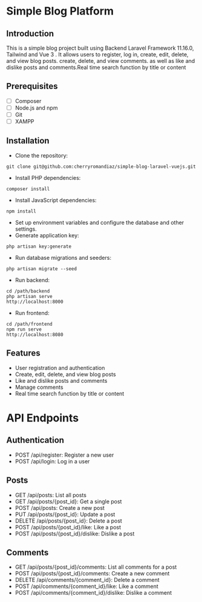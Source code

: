 # Simple Blog Platform



## Introduction

This is a simple blog project built using Backend Laravel Framework 11.16.0, Tailwind and Vue 3 . It allows users to register, log in, create, edit, delete, and view blog posts. create, delete, and view comments. as well as like and dislike posts and comments.Real time search function by title or content

## Prerequisites

- [ ] Composer
- [ ] Node.js and npm
- [ ] Git
- [ ] XAMPP

## Installation

- Clone the repository:
```
git clone git@github.com:cherryromandiaz/simple-blog-laravel-vuejs.git
```
- Install PHP dependencies:
```
composer install
```
- Install JavaScript dependencies:
```
npm install
```
- Set up environment variables and configure the database and other settings.
- Generate application key:
```
php artisan key:generate
```
- Run database migrations and seeders:
```
php artisan migrate --seed
```
- Run backend:
```
cd /path/backend
php artisan serve
http://localhost:8000
```
- Run frontend:
```
cd /path/frontend
npm run serve
http://localhost:8080
```


## Features

- User registration and authentication
- Create, edit, delete, and view blog posts
- Like and dislike posts and comments
- Manage comments
- Real time search function by title or content

# API Endpoints



## Authentication
- POST /api/register: Register a new user
- POST /api/login: Log in a user

## Posts
- GET /api/posts: List all posts
- GET /api/posts/{post_id}: Get a single post
- POST /api/posts: Create a new post
- PUT /api/posts/{post_id}: Update a post
- DELETE /api/posts/{post_id}: Delete a post
- POST /api/posts/{post_id}/like: Like a post
- POST /api/posts/{post_id}/dislike: Dislike a post

## Comments
- GET /api/posts/{post_id}/comments: List all comments for a post
- POST /api/posts/{post_id}/comments: Create a new comment
- DELETE /api/comments/{comment_id}: Delete a comment
- POST /api/comments/{comment_id}/like: Like a comment
- POST /api/comments/{comment_id}/dislike: Dislike a comment



